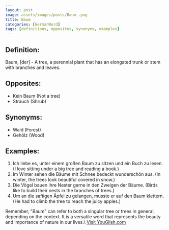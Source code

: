 ```yaml
---
layout: post
image: assets/images/posts/Baum-.png
title: Baum 
categories: [GermanWord]
tags: [definitions, opposites, synonyms, examples]
---
```


## Definition:

Baum, [der] - A tree, a perennial plant that has an elongated trunk or stem with branches and leaves.

## Opposites:

- Kein Baum (Not a tree)
- Strauch (Shrub)

## Synonyms:

- Wald (Forest)
- Gehölz (Wood)

## Examples:

1. Ich liebe es, unter einem großen Baum zu sitzen und ein Buch zu lesen. (I love sitting under a big tree and reading a book.)
2. Im Winter sehen die Bäume mit Schnee bedeckt wunderschön aus. (In winter, the trees look beautiful covered in snow.)
3. Die Vögel bauen ihre Nester gerne in den Zweigen der Bäume. (Birds like to build their nests in the branches of trees.)
4. Um an die saftigen Äpfel zu gelangen, musste er auf den Baum klettern. (He had to climb the tree to reach the juicy apples.)

Remember, "Baum" can refer to both a singular tree or trees in general, depending on the context. It is a versatile word that represents the beauty and importance of nature in our lives.\ <a id="yg-widget-0" class="youglish-widget" data-query="Baum " data-lang="german" data-components="8412" data-auto-start="0" data-bkg-color="theme_light" data-title="How%20to%20pronounce%20Baum %20in%20German"  rel="nofollow" href="https://youglish.com">Visit YouGlish.com</a><script async src="https://youglish.com/public/emb/widget.js" charset="utf-8"></script>